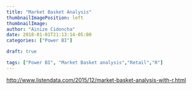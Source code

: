 ```yaml
---
title: "Market Basket Analysis"
thumbnailImagePosition: left
thumbnailImage: 
author: "Ainize Cidoncha"
date: 2018-01-01T21:13:14-05:00
categories: ["Power BI"]

draft: true

tags: ["Power BI", "Market Basket analysis","Retail","R"]
---
```


http://www.listendata.com/2015/12/market-basket-analysis-with-r.html

